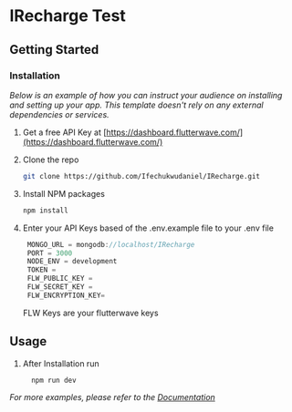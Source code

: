 # IRecharge Test

## Getting Started

### Installation

_Below is an example of how you can instruct your audience on installing and setting up your app. This template doesn't rely on any external dependencies or services._

1. Get a free API Key at [https://dashboard.flutterwave.com/](https://dashboard.flutterwave.com/)
2. Clone the repo
   ```sh
   git clone https://github.com/Ifechukwudaniel/IRecharge.git
   ```
3. Install NPM packages
   ```sh
   npm install
   ```
4. Enter your API Keys based of the .env.example file to your .env file 
   ```js
    MONGO_URL = mongodb://localhost/IRecharge
    PORT = 3000
    NODE_ENV = development
    TOKEN = 
    FLW_PUBLIC_KEY = 
    FLW_SECRET_KEY = 
    FLW_ENCRYPTION_KEY=
   ```

   FLW Keys are your flutterwave keys

## Usage

 1. After Installation run 
 
    ```
      npm run dev 
    ``` 

_For more examples, please refer to the [Documentation](https://example.com)_

